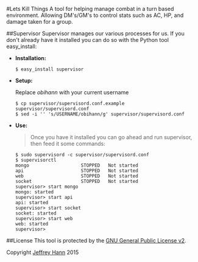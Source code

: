 #Lets Kill Things
A tool for helping manage combat in a turn based environment. Allowing DM's/GM's to control stats such as AC, HP, and damage taken for a group.


##Supervisor
Supervisor manages our various processes for us. If you don't already have it installed you can do so with the Python tool easy_install:

* **Installation:**

    ```
    $ easy_install supervisor
    ```    

* **Setup:**

   Replace *obihann* with your current username
   
   ```
   $ cp supervisor/supervisord.conf.example supervisor/supervisord.conf
   $ sed -i '' 's/USERNAME/obihann/g' supervisor/supervisord.conf
   ```

* **Use:**
    > Once you have it installed you can go ahead and run supervisor, then feed it some commands:

    ```
    $ sudo supervisord -c supervisor/supervisord.conf
    $ supervisorctl
    mongo                   STOPPED   Not started
    api                     STOPPED   Not started
    web                     STOPPED   Not started
    socket                  STOPPED   Not started
    supervisor> start mongo
    mongo: started
    supervisor> start api
    api: started
    supervisor> start socket
    socket: started
    supervisor> start web
    web: started
    supervisor>
    ```


##License
This tool is protected by the [GNU General Public License v2](http://www.gnu.org/licenses/gpl-2.0.html).

Copyright [Jeffrey Hann](http://jeffreyhann.ca/) 2015
